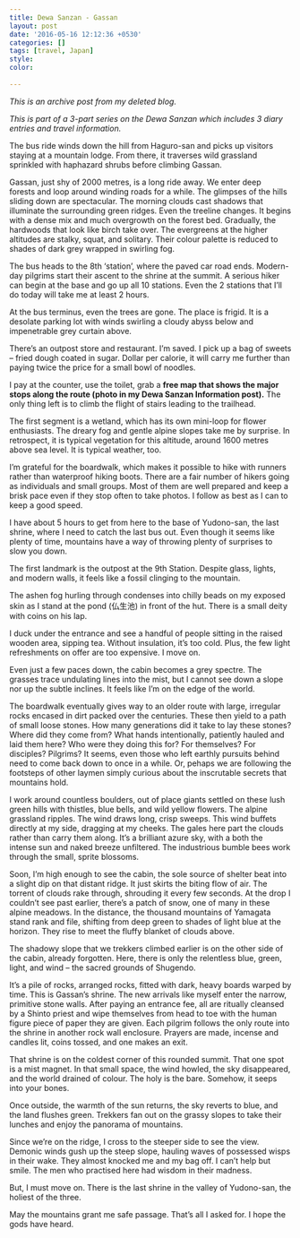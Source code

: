 ```yaml
---
title: Dewa Sanzan - Gassan
layout: post
date: '2016-05-16 12:12:36 +0530'
categories: []
tags: [travel, Japan]
style: 
color: 
    
---
```


*This is an archive post from my deleted blog.*

_This is part of a 3-part series on the Dewa Sanzan which includes 3 diary entries and travel information._

The bus ride winds down the hill from Haguro-san and picks up visitors staying at a mountain lodge. From there, it traverses wild grassland sprinkled with haphazard shrubs before climbing Gassan.

Gassan, just shy of 2000 metres, is a long ride away. We enter deep forests and loop around winding roads for a while. The glimpses of the hills sliding down are spectacular. The morning clouds cast shadows that illuminate the surrounding green ridges. Even the treeline changes. It begins with a dense mix and much overgrowth on the forest bed. Gradually, the hardwoods that look like birch take over. The evergreens at the higher altitudes are stalky, squat, and solitary. Their colour palette is reduced to shades of dark grey wrapped in swirling fog.

The bus heads to the 8th ‘station’, where the paved car road ends. Modern-day pilgrims start their ascent to the shrine at the summit. A serious hiker can begin at the base and go up all 10 stations. Even the 2 stations that I’ll do today will take me at least 2 hours.

At the bus terminus, even the trees are gone. The place is frigid. It is a desolate parking lot with winds swirling a cloudy abyss below and impenetrable grey curtain above.

There’s an outpost store and restaurant. I’m saved. I pick up a bag of sweets – fried dough coated in sugar. Dollar per calorie, it will carry me further than paying twice the price for a small bowl of noodles.

I pay at the counter, use the toilet, grab a **free map that shows the major stops along the route (photo in my Dewa Sanzan Information post).** The only thing left is to climb the flight of stairs leading to the trailhead.

The first segment is a wetland, which has its own mini-loop for flower enthusiasts. The dreary fog and gentle alpine slopes take me by surprise. In retrospect, it is typical vegetation for this altitude, around 1600 metres above sea level. It is typical weather, too.

I’m grateful for the boardwalk, which makes it possible to hike with runners rather than waterproof hiking boots. There are a fair number of hikers going as individuals and small groups. Most of them are well prepared and keep a brisk pace even if they stop often to take photos. I follow as best as I can to keep a good speed.

I have about 5 hours to get from here to the base of Yudono-san, the last shrine, where I need to catch the last bus out. Even though it seems like plenty of time, mountains have a way of throwing plenty of surprises to slow you down.

The first landmark is the outpost at the 9th Station. Despite glass, lights, and modern walls, it feels like a fossil clinging to the mountain.

The ashen fog hurling through condenses into chilly beads on my exposed skin as I stand at the pond (仏生池) in front of the hut. There is a small deity with coins on his lap.

I duck under the entrance and see a handful of people sitting in the raised wooden area, sipping tea. Without insulation, it’s too cold. Plus, the few light refreshments on offer are too expensive. I move on.

Even just a few paces down, the cabin becomes a grey spectre. The grasses trace undulating lines into the mist, but I cannot see down a slope nor up the subtle inclines. It feels like I’m on the edge of the world.

The boardwalk eventually gives way to an older route with large, irregular rocks encased in dirt packed over the centuries. These then yield to a path of small loose stones. How many generations did it take to lay these stones? Where did they come from? What hands intentionally, patiently hauled and laid them here? Who were they doing this for? For themselves? For disciples? Pilgrims? It seems, even those who left earthly pursuits behind need to come back down to once in a while. Or, pehaps we are following the footsteps of other laymen simply curious about the inscrutable secrets that mountains hold.

I work around countless boulders, out of place giants settled on these lush green hills with thistles, blue bells, and wild yellow flowers. The alpine grassland ripples. The wind draws long, crisp sweeps. This wind buffets directly at my side, dragging at my cheeks. The gales here part the clouds rather than carry them along. It’s a brilliant azure sky, with a both the intense sun and naked breeze unfiltered. The industrious bumble bees work through the small, sprite blossoms.

Soon, I’m high enough to see the cabin, the sole source of shelter beat into a slight dip on that distant ridge. It just skirts the biting flow of air. The torrent of clouds rake through, shrouding it every few seconds. At the drop I couldn’t see past earlier, there’s a patch of snow, one of many in these alpine meadows. In the distance, the thousand mountains of Yamagata stand rank and file, shifting from deep green to shades of light blue at the horizon. They rise to meet the fluffy blanket of clouds above.

The shadowy slope that we trekkers climbed earlier is on the other side of the cabin, already forgotten. Here, there is only the relentless blue, green, light, and wind – the sacred grounds of Shugendo.

It’s a pile of rocks, arranged rocks, fitted with dark, heavy boards warped by time. This is Gassan’s shrine. The new arrivals like myself enter the narrow, primitive stone walls. After paying an entrance fee, all are ritually cleansed by a Shinto priest and wipe themselves from head to toe with the human figure piece of paper they are given. Each pilgrim follows the only route into the shrine in another rock wall enclosure. Prayers are made, incense and candles lit, coins tossed, and one makes an exit.

That shrine is on the coldest corner of this rounded summit. That one spot is a mist magnet. In that small space, the wind howled, the sky disappeared, and the world drained of colour. The holy is the bare. Somehow, it seeps into your bones.

Once outside, the warmth of the sun returns, the sky reverts to blue, and the land flushes green. Trekkers fan out on the grassy slopes to take their lunches and enjoy the panorama of mountains.

Since we’re on the ridge, I cross to the steeper side to see the view. Demonic winds gush up the steep slope, hauling waves of possessed wisps in their wake. They almost knocked me and my bag off. I can’t help but smile. The men who practised here had wisdom in their madness.

But, I must move on. There is the last shrine in the valley of Yudono-san, the holiest of the three.

May the mountains grant me safe passage. That’s all I asked for. I hope the gods have heard.